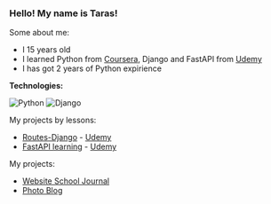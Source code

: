 ### Hello! My name is Taras!

Some about me:
- I 15 years old
- I learned Python from [Coursera](https://ru.coursera.org/), Django and FastAPI from [Udemy](https://www.udemy.com)
- I has got 2 years of Python expirience

<b>Technologies:</b>

![Python](https://img.shields.io/badge/Python-3.8-brightgreen)
![Django](https://img.shields.io/badge/Django-3.2-success)

My projects by lessons:
- [Routes-Django](https://github.com/Taras265/Routes-Django) - [Udemy](https://www.udemy.com/course/django-31-junior-django-developer/)
- [FastAPI learning](https://github.com/Taras265/FastAPI_learning/tree/main) - [Udemy](https://www.udemy.com/course/fastapi-the-complete-course)

My projects:
- [Website School Journal](https://github.com/Taras265/Journal)
- [Photo Blog](https://github.com/Taras265/PhotoBlog)
<!--
**Taras265/Taras265** is a ✨ _special_ ✨ repository because its `README.md` (this file) appears on your GitHub profile.

Here are some ideas to get you started:

- 🔭 I’m currently working on ...
- 🌱 I’m currently learning ...
- 👯 I’m looking to collaborate on ...
- 🤔 I’m looking for help with ...
- 💬 Ask me about ...
- 📫 How to reach me: ...
- 😄 Pronouns: ...
- ⚡ Fun fact: ...
-->
